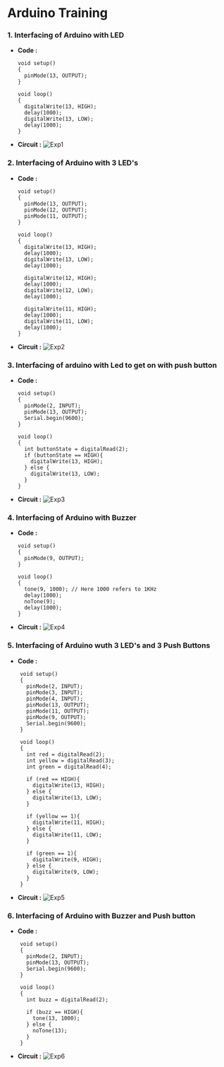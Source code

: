 # Arduino Training

### 1. Interfacing of Arduino with LED
- **Code :**
    ```
    void setup()
    {
      pinMode(13, OUTPUT);
    }

    void loop()
    {
      digitalWrite(13, HIGH);
      delay(1000); 
      digitalWrite(13, LOW);
      delay(1000); 
    }
    ```
- **Circuit :**
    ![Exp1](https://user-images.githubusercontent.com/74300223/215528814-c579d9fa-c98a-4da7-a615-42f9fb95a057.png)

### 2. Interfacing of Arduino with 3 LED's
- **Code :**
    ```
    void setup()
    {
      pinMode(13, OUTPUT);
      pinMode(12, OUTPUT);
      pinMode(11, OUTPUT);
    }

    void loop()
    {
      digitalWrite(13, HIGH);
      delay(1000); 
      digitalWrite(13, LOW);
      delay(1000); 

      digitalWrite(12, HIGH);
      delay(1000); 
      digitalWrite(12, LOW);
      delay(1000); 

      digitalWrite(11, HIGH);
      delay(1000); 
      digitalWrite(11, LOW);
      delay(1000); 
    }
    ```
- **Circuit :**
    ![Exp2](https://user-images.githubusercontent.com/74300223/215529192-38beae58-626e-4e93-8f08-41e2e09e66f5.png)
    
### 3. Interfacing of arduino with Led to get on with push button
- **Code :**
    ```   
    void setup()
    {
      pinMode(2, INPUT);
      pinMode(13, OUTPUT);
      Serial.begin(9600);
    }
    
    void loop()
    {
      int buttonState = digitalRead(2);
      if (buttonState == HIGH){
        digitalWrite(13, HIGH);
      } else {
        digitalWrite(13, LOW);
      }
    }
    ```
- **Circuit :**
    ![Exp3](https://user-images.githubusercontent.com/74300223/215542725-599c43c2-de57-43ff-87e2-f9320209762d.png)

### 4. Interfacing of Arduino with Buzzer
- **Code :**
    ```
    void setup()
    {
      pinMode(9, OUTPUT);
    }

    void loop()
    {
      tone(9, 1000); // Here 1000 refers to 1KHz
      delay(1000); 
      noTone(9);
      delay(1000); 
    }
    ```
- **Circuit :**
    ![Exp4](https://user-images.githubusercontent.com/74300223/215545828-5a91040f-8fa6-419c-9df9-7b13729a3006.png)

### 5. Interfacing of Arduino wuth 3 LED's and 3 Push Buttons
- **Code :**
```
    void setup()
    {
      pinMode(2, INPUT);
      pinMode(3, INPUT);
      pinMode(4, INPUT);
      pinMode(13, OUTPUT);
      pinMode(11, OUTPUT);
      pinMode(9, OUTPUT);
      Serial.begin(9600);
    }

    void loop()
    {
      int red = digitalRead(2);
      int yellow = digitalRead(3);
      int green = digitalRead(4);

      if (red == HIGH){
        digitalWrite(13, HIGH);
      } else {
        digitalWrite(13, LOW);
      }

      if (yellow == 1){
        digitalWrite(11, HIGH);
      } else {
        digitalWrite(11, LOW);
      }

      if (green == 1){
        digitalWrite(9, HIGH);
      } else {
        digitalWrite(9, LOW);
      }
    }
```

- **Circuit :**
    ![Exp5](https://user-images.githubusercontent.com/74300223/215637182-418a02eb-f50c-4e35-926a-21da2a0a788e.png)

### 6. Interfacing of Arduino with Buzzer and Push button
- **Code :**
```
    void setup()
    {
      pinMode(2, INPUT);
      pinMode(13, OUTPUT);
      Serial.begin(9600);
    }

    void loop()
    {
      int buzz = digitalRead(2);

      if (buzz == HIGH){
        tone(13, 1000);
      } else {
        noTone(13);
      }
    }
```
- **Circuit :**
    ![Exp6](https://user-images.githubusercontent.com/74300223/215641071-6494c00c-8c8a-4d72-8e0a-48dbd6a8ecd7.png)

